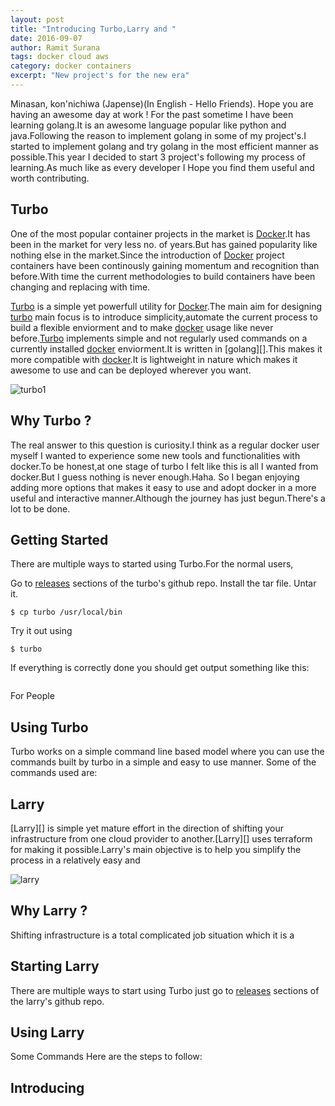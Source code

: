 ```yaml
---
layout: post
title: "Introducing Turbo,Larry and "
date: 2016-09-07
author: Ramit Surana
tags: docker cloud aws
category: docker containers
excerpt: "New project's for the new era"
---
```


Minasan, kon'nichiwa (Japense)(In English - Hello Friends). Hope you are having an awesome day at work ! For the past sometime I have been learning golang.It is an awesome language popular like python and java.Following the reason to implement golang in some of my project's.I started to implement golang and try golang in the most efficient manner as possible.This year I decided to start 3 project's following my process of learning.As much like as every developer I Hope you find them useful and worth contributing.


## Turbo

One of the most popular container projects in the market is [Docker][1].It has been in the market for very less no. of years.But has gained popularity like nothing else in the market.Since the introduction of [Docker][1] project containers have been continously gaining momentum and recognition than before.With time the current methodologies to build containers have been changing and replacing with time.

[Turbo][8] is a simple yet powerfull utility for [Docker][1].The main aim for designing [turbo][8] main focus is to introduce simplicity,automate the current process to build a flexible enviorment and to make [docker][1]  usage like never before.[Turbo][8] implements simple and not regularly used commands on a currently installed [docker][1] enviorment.It is written in [golang][].This makes it more compatible with [docker][1].It is lightweight in nature which makes it awesome to use and can be deployed wherever you want.

![turbo1](https://cloud.githubusercontent.com/assets/8342133/16713587/95b469bc-46ca-11e6-8fb3-e56c7ce7d19d.png)

## Why Turbo ?

The real answer to this question is curiosity.I think as a regular docker user myself I wanted to experience some new tools and functionalities with docker.To be honest,at one stage of turbo I felt like this is all I wanted from docker.But I guess nothing is never enough.Haha.
So I began enjoying adding more options that makes it easy to use and adopt docker in a more useful and interactive manner.Although the journey has just begun.There's a lot to be done. 


## Getting Started 

There are multiple ways to started using Turbo.For the normal users,

Go to [releases]() sections of the turbo's github repo.
Install the tar file.
Untar it.

````
$ cp turbo /usr/local/bin
````
Try it out using

````
$ turbo
````
If everything is correctly done you should get output something like this:

````

````
For People 


## Using Turbo

Turbo works on a simple command line based model where you can use the commands built by turbo in a simple and easy to use manner.
Some of the commands used are:




## Larry

[Larry][] is simple yet mature effort in the direction of shifting your infrastructure from one cloud provider to another.[Larry][] uses terraform for making it possible.Larry's main objective is to help you simplify the process in a relatively easy and 

![larry](https://cloud.githubusercontent.com/assets/8342133/17511593/39d516c6-5e41-11e6-8fda-a57850333d9d.png)

## Why Larry ?

Shifting infrastructure is a total complicated job situation which it is a 

## Starting Larry

There are multiple ways to start using Turbo just go to [releases]() sections of the larry's github repo.


## Using Larry

Some Commands
Here are the steps to follow:


## Introducing 

  [1]: http://docker.com
  [2]: http://github.com/ramitsurana/turbo
  [3]: http://ramitsurana.github.io/turbo
  [7]: https://cloud.githubusercontent.com/assets/8342133/12071970/ed85ee72-b0ed-11e5-9a99-d4b0d8d8a36a.png
  [8]: http://coreos.com/rkt
  [9]: http://github.com/appc/spec
  [10]: https://github.com/appc/acbuild	
